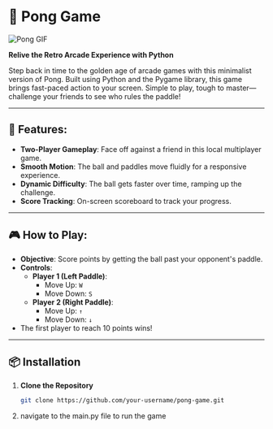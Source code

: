 # 🏓 Pong Game

![Pong GIF](https://media.giphy.com/media/OkVwK9fHLcmkHysMYC/giphy.gif)

**Relive the Retro Arcade Experience with Python**

Step back in time to the golden age of arcade games with this minimalist version of Pong. Built using Python and the Pygame library, this game brings fast-paced action to your screen. Simple to play, tough to master—challenge your friends to see who rules the paddle!

---

## 🚀 Features:

- **Two-Player Gameplay**: Face off against a friend in this local multiplayer game.
- **Smooth Motion**: The ball and paddles move fluidly for a responsive experience.
- **Dynamic Difficulty**: The ball gets faster over time, ramping up the challenge.
- **Score Tracking**: On-screen scoreboard to track your progress.

---

## 🎮 How to Play:

- **Objective**: Score points by getting the ball past your opponent's paddle.
- **Controls**:
  - **Player 1 (Left Paddle)**:
    - Move Up: `W`
    - Move Down: `S`
  - **Player 2 (Right Paddle)**:
    - Move Up: `↑`
    - Move Down: `↓`
- The first player to reach 10 points wins!

---

## 📦 Installation

1. **Clone the Repository**

   ```bash
   git clone https://github.com/your-username/pong-game.git

2. navigate to the main.py file to run the game
